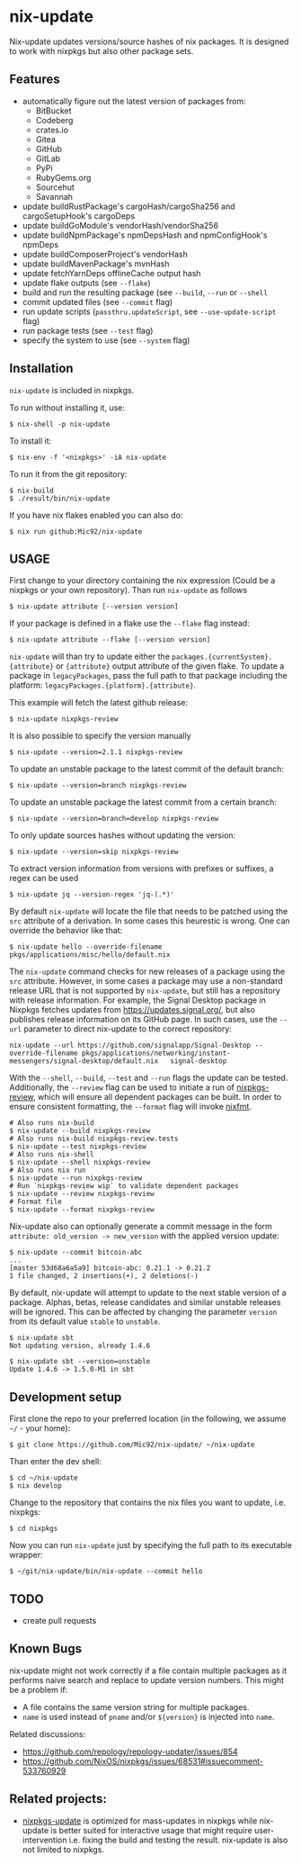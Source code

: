 # nix-update

Nix-update updates versions/source hashes of nix packages. It is
designed to work with nixpkgs but also other package sets.

## Features

- automatically figure out the latest version of packages from:
  - BitBucket
  - Codeberg
  - crates.io
  - Gitea
  - GitHub
  - GitLab
  - PyPi
  - RubyGems.org
  - Sourcehut
  - Savannah
- update buildRustPackage's cargoHash/cargoSha256 and cargoSetupHook's cargoDeps
- update buildGoModule's vendorHash/vendorSha256
- update buildNpmPackage's npmDepsHash and npmConfigHook's npmDeps
- update buildComposerProject's vendorHash
- update buildMavenPackage's mvnHash
- update fetchYarnDeps offlineCache output hash
- update flake outputs (see `--flake`)
- build and run the resulting package (see `--build`,
  `--run` or `--shell`
- commit updated files (see `--commit` flag)
- run update scripts (`passthru.updateScript`, see `--use-update-script` flag)
- run package tests (see `--test` flag)
- specify the system to use (see `--system` flag)

## Installation

`nix-update` is included in nixpkgs.

To run without installing it, use:

```console
$ nix-shell -p nix-update
```

To install it:

```console
$ nix-env -f '<nixpkgs>' -iA nix-update
```

To run it from the git repository:

```console
$ nix-build
$ ./result/bin/nix-update
```

If you have nix flakes enabled you can also do:

```console
$ nix run github:Mic92/nix-update
```

## USAGE

First change to your directory containing the nix expression (Could be a
nixpkgs or your own repository). Than run `nix-update` as follows

```console
$ nix-update attribute [--version version]
```

If your package is defined in a flake use the `--flake` flag instead:

```console
$ nix-update attribute --flake [--version version]
```

`nix-update` will than try to update either the
`packages.{currentSystem}.{attribute}` or `{attribute}` output attribute of the
given flake. To update a package in `legacyPackages`, pass the full path to that
package including the platform: `legacyPackages.{platform}.{attribute}`.

This example will fetch the latest github release:

```console
$ nix-update nixpkgs-review
```

It is also possible to specify the version manually

```console
$ nix-update --version=2.1.1 nixpkgs-review
```

To update an unstable package to the latest commit of the default branch:

```console
$ nix-update --version=branch nixpkgs-review
```

To update an unstable package the latest commit from a certain branch:

```console
$ nix-update --version=branch=develop nixpkgs-review
```

To only update sources hashes without updating the version:

```console
$ nix-update --version=skip nixpkgs-review
```

To extract version information from versions with prefixes or suffixes,
a regex can be used

```console
$ nix-update jq --version-regex 'jq-(.*)'
```

By default `nix-update` will locate the file that needs to be patched using the `src` attribute of a derivation.
In some cases this heurestic is wrong. One can override the behavior like that:

```console
$ nix-update hello --override-filename pkgs/applications/misc/hello/default.nix
```

The `nix-update` command checks for new releases of a package using the `src`
attribute. However, in some cases a package may use a non-standard release URL
that is not supported by `nix-update`, but still has a repository with release
information. For example, the Signal Desktop package in Nixpkgs fetches updates
from https://updates.signal.org/, but also publishes release information on its
GitHub page. In such cases, use the `--url` parameter to direct nix-update to
the correct repository:

```console
nix-update --url https://github.com/signalapp/Signal-Desktop --override-filename pkgs/applications/networking/instant-messengers/signal-desktop/default.nix   signal-desktop
```

With the `--shell`, `--build`, `--test` and `--run` flags the update can be
tested. Additionally, the `--review` flag can be used to
initiate a run of [nixpkgs-review](https://github.com/Mic92/nixpkgs-review), which will ensure all
dependent packages can be built. In order to ensure consistent
formatting, the `--format` flag will invoke
[nixfmt](https://github.com/NixOS/nixfmt).

```console
# Also runs nix-build
$ nix-update --build nixpkgs-review
# Also runs nix-build nixpkgs-review.tests
$ nix-update --test nixpkgs-review
# Also runs nix-shell
$ nix-update --shell nixpkgs-review
# Also runs nix run
$ nix-update --run nixpkgs-review
# Run `nixpkgs-review wip` to validate dependent packages
$ nix-update --review nixpkgs-review
# Format file
$ nix-update --format nixpkgs-review
```

Nix-update also can optionally generate a commit message in the form
`attribute: old_version -> new_version` with the applied
version update:

```console
$ nix-update --commit bitcoin-abc
...
[master 53d68a6a5a9] bitcoin-abc: 0.21.1 -> 0.21.2
1 file changed, 2 insertions(+), 2 deletions(-)
```

By default, nix-update will attempt to update to the next stable version
of a package. Alphas, betas, release candidates and similar unstable
releases will be ignored. This can be affected by changing the parameter
`version` from its default value `stable` to `unstable`.

```console
$ nix-update sbt
Not updating version, already 1.4.6

$ nix-update sbt --version=unstable
Update 1.4.6 -> 1.5.0-M1 in sbt
```

## Development setup

First clone the repo to your preferred location (in the following, we assume `~/` - your home):

```console
$ git clone https://github.com/Mic92/nix-update/ ~/nix-update
```

Than enter the dev shell:

```console
$ cd ~/nix-update
$ nix develop
```

Change to the repository that contains the nix files you want to update, i.e. nixpkgs:

```console
$ cd nixpkgs
```

Now you can run `nix-update` just by specifying the full path to its executable wrapper:

```console
$ ~/git/nix-update/bin/nix-update --commit hello
```

## TODO

- create pull requests

## Known Bugs

nix-update might not work correctly if a file contain multiple packages
as it performs naive search and replace to update version numbers. This
might be a problem if:

- A file contains the same version string for multiple packages.
- `name` is used instead of `pname` and/or `${version}` is injected into `name`.

Related discussions:

- <https://github.com/repology/repology-updater/issues/854>
- <https://github.com/NixOS/nixpkgs/issues/68531#issuecomment-533760929>

## Related projects:

- [nixpkgs-update](https://github.com/ryantm/nixpkgs-update) is
  optimized for mass-updates in nixpkgs while nix-update is better
  suited for interactive usage that might require user-intervention
  i.e. fixing the build and testing the result. nix-update is also not
  limited to nixpkgs.

